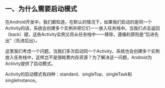 ## 一、为什么需要启动模式

在Android开发中，我们都知道，在默认的情况下，如果我们启动的是同一个Activity的话，系统会创建多个实例并把它们一一放入任务栈中。当我们点击返回（back）键，这些Activity实例又将从任务栈中一一移除，遵循的原则是“后进先出”（先进后出）。

这里我们考虑一个问题，当我们多次启动同一个Activity，系统也会创建多个实例放入任务栈中，这样岂不是很耗费内存资源？为了解决这一问题，Android为Actiivty提供了启动模式。

Activity的启动模式有四种：standard、singleTop、singleTask和singleInstance。

